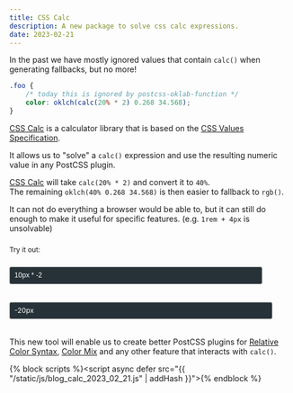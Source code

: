 ```yaml
---
title: CSS Calc
description: A new package to solve css calc expressions.
date: 2023-02-21
---
```


In the past we have mostly ignored values that contain `calc()` when generating fallbacks, but no more!

```css
.foo {
	/* today this is ignored by postcss-oklab-function */
	color: oklch(calc(20% * 2) 0.268 34.568);
}
```

[CSS Calc] is a calculator library that is based on the [CSS Values Specification].

It allows us to "solve" a `calc()` expression and use the resulting numeric value in any PostCSS plugin.

[CSS Calc] will take `calc(20% * 2)` and convert it to `40%`.  
The remaining `oklch(40% 0.268 34.568)` is then easier to fallback to `rgb()`.

It can not do everything a browser would be able to, but it can still do enough to make it useful for specific features.
(e.g. `1rem + 4px` is unsolvable)

<label id="calc-input-label" for="calc-input">Try it out:</label>
<input id="calc-input" type="text" value="10px * -2">
<output id="calc-output" for="calc-input">-20px</output>

This new tool will enable us to create better PostCSS plugins for [Relative Color Syntax], [Color Mix] and any other feature that interacts with `calc()`.

{% block scripts %}<script async defer src="{{ "/static/js/blog_calc_2023_02_21.js" | addHash }}"></script>{% endblock %}

[CSS Calc]: https://github.com/csstools/postcss-plugins/tree/main/packages/css-calc#readme
[Relative Color Syntax]: https://css-tricks.com/new-css-color-features-preview/#aa-the-relative-color-syntax-is-super-useful
[Color Mix]: https://developer.mozilla.org/en-US/docs/Web/CSS/color_value/color-mix
[CSS Values Specification]: https://drafts.csswg.org/css-values-4/

<style>
	#calc-input, #calc-output {
		background-color: #263238;
		border-radius: 3px;
		border: 1px solid grey;
		color: white;
		display: block;
		font-size: 0.875em;
		line-height: 2;
		margin: 1rem 0 2rem;
		max-width: 100%;
		padding: 2px 8px;
		text-align: left;
		width: 450px;
	}

	#calc-input-label {
		display: block;
		font-size: 0.875em;
		line-height: 2;
		margin: 1rem 0;
		max-width: 100%;
		padding: 2px 0;
		text-align: left;
		width: 450px;
	}
</style>
